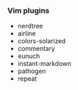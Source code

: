 ### Vim plugins
- nerdtree
- airline
- colors-solarized
- commentary
- eunuch
- instant-markdown
- pathogen
- repeat
